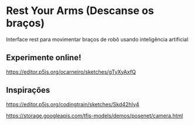 # Rest Your Arms (Descanse os braços)

Interface rest para movimentar braços de robô usando inteligência artificial

## Experimente online!

https://editor.p5js.org/ocarneiro/sketches/gTyXyAxfQ

## Inspirações

https://editor.p5js.org/codingtrain/sketches/Skd42hIy4

https://storage.googleapis.com/tfjs-models/demos/posenet/camera.html